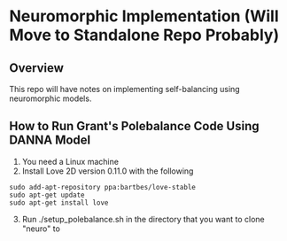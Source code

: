 # Neuromorphic Implementation (Will Move to Standalone Repo Probably)

## Overview  
This repo will have notes on implementing self-balancing using neuromorphic models.


## How to Run Grant's Polebalance Code Using DANNA Model  
1. You need a Linux machine  
2. Install Love 2D version 0.11.0 with the following  
```
sudo add-apt-repository ppa:bartbes/love-stable
sudo apt-get update
sudo apt-get install love
```
3. Run ./setup_polebalance.sh in the directory that you want to clone "neuro" to  



